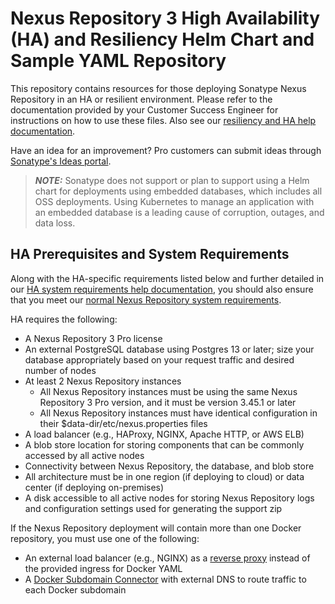 <!--

    Sonatype Nexus (TM) Open Source Version
    Copyright (c) 2008-present Sonatype, Inc.
    All rights reserved. Includes the third-party code listed at http://links.sonatype.com/products/nexus/oss/attributions.

    This program and the accompanying materials are made available under the terms of the Eclipse Public License Version 1.0,
    which accompanies this distribution and is available at http://www.eclipse.org/legal/epl-v10.html.

    Sonatype Nexus (TM) Professional Version is available from Sonatype, Inc. "Sonatype" and "Sonatype Nexus" are trademarks
    of Sonatype, Inc. Apache Maven is a trademark of the Apache Software Foundation. M2eclipse is a trademark of the
    Eclipse Foundation. All other trademarks are the property of their respective owners.

-->

# Nexus Repository 3 High Availability (HA) and Resiliency Helm Chart and Sample YAML Repository
This repository contains resources for those deploying Sonatype Nexus Repository in an HA or resilient environment. Please refer to the documentation provided by your Customer Success Engineer for instructions on how to use these files. Also see our [resiliency and HA help documentation](https://help.sonatype.com/en/resiliency-and-high-availability.html).

Have an idea for an improvement? Pro customers can submit ideas through [Sonatype's Ideas portal](https://ideas.sonatype.com/).

> **_NOTE:_** Sonatype does not support or plan to support using a Helm chart for deployments using embedded databases, which includes all OSS deployments. Using Kubernetes to manage an application with an embedded database is a leading cause of corruption, outages, and data loss.

## HA Prerequisites and System Requirements

Along with the HA-specific requirements listed below and further detailed in our [HA system requirements help documentation](https://help.sonatype.com/en/system-requirements-for-high-availability-deployments.html), you should also ensure that you meet our [normal Nexus Repository system requirements](https://help.sonatype.com/repomanager3/product-information/system-requirements).

HA requires the following:
* A Nexus Repository 3 Pro license
* An external PostgreSQL database using Postgres 13 or later; size your database appropriately based on your request traffic and desired number of nodes
* At least 2 Nexus Repository instances
    * All Nexus Repository instances must be using the same Nexus Repository 3 Pro version, and it must be version 3.45.1 or later
    * All Nexus Repository instances must have identical configuration in their $data-dir/etc/nexus.properties files
* A load balancer (e.g., HAProxy, NGINX, Apache HTTP, or AWS ELB)
* A blob store location for storing components that can be commonly accessed by all active nodes
* Connectivity between Nexus Repository, the database, and blob store
* All architecture must be in one region (if deploying to cloud) or data center (if deploying on-premises)
* A disk accessible to all active nodes for storing Nexus Repository logs and configuration settings used for generating the support zip

If the Nexus Repository deployment will contain more than one Docker repository,  you must use one of the following:
* An external load balancer (e.g., NGINX) as a [reverse proxy](https://help.sonatype.com/display/NXRM3M/Docker+Repository+Reverse+Proxy+Strategies) instead of the provided ingress for Docker YAML 
* A [Docker Subdomain Connector](https://help.sonatype.com/repomanager3/nexus-repository-administration/formats/docker-registry/docker-subdomain-connector) with external DNS to route traffic to each Docker subdomain

